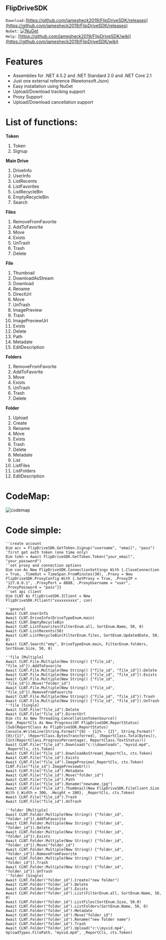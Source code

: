 ## FlipDriveSDK ##

`Download:`[https://github.com/jamesheck2019/FlipDriveSDK/releases](https://github.com/jamesheck2019/FlipDriveSDK/releases)<br>
`NuGet:`
[![NuGet](https://img.shields.io/nuget/v/DeQmaTech.FlipDriveSDK.svg?style=flat-square&logo=nuget)](https://www.nuget.org/packages/DeQmaTech.FlipDriveSDK)<br>
`Help:`
[https://github.com/jamesheck2019/FlipDriveSDK/wiki](https://github.com/jamesheck2019/FlipDriveSDK/wiki)<br>


# Features
* Assemblies for .NET 4.5.2 and .NET Standard 2.0 and .NET Core 2.1
* Just one external reference (Newtonsoft.Json)
* Easy installation using NuGet
* Upload/Download tracking support
* Proxy Support
* Upload/Download cancellation support

# List of functions:
**Token**
1. Token
1. Signup

**Main Drive**
1. DriveInfo
1. UserInfo
1. ListRecents
1. ListFavorites
1. ListRecycleBin
1. EmptyRecycleBin
1. Search

**Files**
1. RemoveFromFavorite
1. AddToFavorite
1. Move
1. Exists
1. UnTrash
1. Trash
1. Delete

**File**
1. Thumbnail
1. DownloadAsStream
1. Download
1. Rename
1. DirectUrl
1. Move
1. UnTrash
1. ImagePreview
1. Trash
1. ImagePreviewUrl
1. Exists
1. Delete
1. Path
1. Metadate
1. EditDescription

**Folders**
1. RemoveFromFavorite
1. AddToFavorite
1. Move
1. Exists
1. UnTrash
1. Trash
1. Delete

**Folder**
1. Upload
1. Create
1. Rename
1. Move
1. Exists
1. Trash
1. Delete
1. Metadate
1. List
1. ListFiles
1. ListFolders
1. EditDescription


# CodeMap:
![codemap](https://www.mediafire.com/convkey/67b704c1/wqb4vcjjn1qr0wzg.jpg)


# Code simple:
```vb.net
''create account
Dim acc = FlipDriveSDK.GetToken.Signup("username", "email", "pass")
'first get auth token (one time only)
Dim tokn = Await FlipDriveSDK.GetToken.Token("your_email", "your_password")
''set proxy and connection options
Dim con As New FlipDriveSDK.ConnectionSettings With {.CloseConnection = True, .TimeOut = TimeSpan.FromMinutes(30), .Proxy = New FlipDriveSDK.ProxyConfig With {.SetProxy = True, .ProxyIP = "127.0.0.1", .ProxyPort = 8888, .ProxyUsername = "user", .ProxyPassword = "pass"}}
''set api client
Dim CLNT As FlipDriveSDK.IClient = New FlipDriveSDK.FClient("xxxxxxxxxx", con)

''general
Await CLNT.UserInfo
Await CLNT.DriveInfo(DriveTypeEnum.main)
Await CLNT.EmptyRecycleBin
Await CLNT.ListFavorites(FilterEnum.all, SortEnum.Name, 50, 0)
Await CLNT.ListRecents(50)
Await CLNT.ListRecycleBin(FilterEnum.files, SortEnum.UpdatedDate, 50, 0)
Await CLNT.Search("emy", DriveTypeEnum.main, FilterEnum.folders, SortEnum.Size, 50, 0)

''file [Multiple]
Await CLNT.File.Multiple(New String() {"file_id", "file_id"}).AddToFavorite
Await CLNT.File.Multiple(New String() {"file_id", "file_id"}).Delete
Await CLNT.File.Multiple(New String() {"file_id", "file_id"}).Exists
Await CLNT.File.Multiple(New String() {"file_id", "file_id"}).Move("folder_id")
Await CLNT.File.Multiple(New String() {"file_id", "file_id"}).RemoveFromFavorite
Await CLNT.File.Multiple(New String() {"file_id", "file_id"}).Trash
Await CLNT.File.Multiple(New String() {"file_id", "file_id"}).UnTrash
''file [Single]
Await CLNT.File("file_id").Delete
Await CLNT.File("file_id").DirectUrl
Dim cts As New Threading.CancellationTokenSource()
Dim _ReportCls As New Progress(Of FlipDriveSDK.ReportStatus)(Sub(ReportClass As FlipDriveSDK.ReportStatus) Console.WriteLine(String.Format("{0} - {1}% - {2}", String.Format("{0}/{1}", (ReportClass.BytesTransferred), (ReportClass.TotalBytes)), CInt(ReportClass.ProgressPercentage), ReportClass.TextStatus)))
Await CLNT.File("file_id").Download("c:\\downloads", "myvid.mp4", _ReportCls, cts.Token)
Await CLNT.File("file_id").DownloadAsStream(_ReportCls, cts.Token)
Await CLNT.File("file_id").Exists
Await CLNT.File("file_id").ImagePreview(_ReportCls, cts.Token)
CLNT.File("file_id").ImagePreviewUrl()
Await CLNT.File("file_id").Metadate
Await CLNT.File("file_id").Move("folder_id")
Await CLNT.File("file_id").Path
Await CLNT.File("file_id").Rename("newname.jpg")
Await CLNT.File("file_id").Thumbnail(New FlipDriveSDK.FileClient.Size With {.Width = 300, .Height = 200}, _ReportCls, cts.Token)
Await CLNT.File("file_id").Trash
Await CLNT.File("file_id").UnTrash

''folder [Multiple]
Await CLNT.Folder.Multiple(New String() {"folder_id", "folder_id"}).AddToFavorite
Await CLNT.Folder.Multiple(New String() {"folder_id", "folder_id"}).Delete
Await CLNT.Folder.Multiple(New String() {"folder_id", "folder_id"}).Exists
Await CLNT.Folder.Multiple(New String() {"folder_id", "folder_id"}).Move("folder_id")
Await CLNT.Folder.Multiple(New String() {"folder_id", "folder_id"}).RemoveFromFavorite
Await CLNT.Folder.Multiple(New String() {"folder_id", "folder_id"}).Trash
Await CLNT.Folder.Multiple(New String() {"folder_id", "folder_id"}).UnTrash
''folder [Single]
Await CLNT.Folder("folder_id").Create("new folder")
Await CLNT.Folder("folder_id").Delete
Await CLNT.Folder("folder_id").Exists
Await CLNT.Folder("folder_id").List(FilterEnum.all, SortEnum.Name, 50, 0)
Await CLNT.Folder("folder_id").ListFiles(SortEnum.Size, 50.0)
Await CLNT.Folder("folder_id").ListFolders(SortEnum.Name, 50, 0)
Await CLNT.Folder("folder_id").Metadate
Await CLNT.Folder("folder_id").Move("folder_id")
Await CLNT.Folder("folder_id").Rename("new folder name")
Await CLNT.Folder("folder_id").Trash
Await CLNT.Folder("folder_id").Upload("c:\\myvid.mp4", UploadTypes.FilePath, "myvid.mp4", _ReportCls, cts.Token)
```
